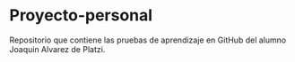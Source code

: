 # Proyecto-personal
Repositorio que contiene las pruebas de aprendizaje en GitHub del alumno Joaquin Alvarez de Platzi.
